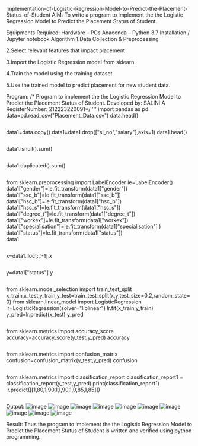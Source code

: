 Implementation-of-Logistic-Regression-Model-to-Predict-the-Placement-Status-of-Student
AIM:
To write a program to implement the the Logistic Regression Model to Predict the Placement Status of Student.

Equipments Required:
Hardware – PCs
Anaconda – Python 3.7 Installation / Jupyter notebook
Algorithm
1.Data Collection & Preprocessing

2.Select relevant features that impact placement

3.Import the Logistic Regression model from sklearn.

4.Train the model using the training dataset.

5.Use the trained model to predict placement for new student data.

Program:
/* Program to implement the the Logistic Regression Model to Predict the Placement Status of Student. Developed by: SALINI A RegisterNumber: 212223220091*/
'''
import pandas as pd
data=pd.read_csv("Placement_Data.csv")
data.head()
```
```
data1=data.copy()
data1=data1.drop(["sl_no","salary"],axis=1)
data1.head()
```
```
data1.isnull().sum()
```
```
data1.duplicated().sum()
```
```
from sklearn.preprocessing import LabelEncoder
le=LabelEncoder()
data1["gender"]=le.fit_transform(data1["gender"])
data1["ssc_b"]=le.fit_transform(data1["ssc_b"])
data1["hsc_b"]=le.fit_transform(data1["hsc_b"])
data1["hsc_s"]=le.fit_transform(data1["hsc_s"])
data1["degree_t"]=le.fit_transform(data1["degree_t"])
data1["workex"]=le.fit_transform(data1["workex"])
data1["specialisation"]=le.fit_transform(data1["specialisation"] )     
data1["status"]=le.fit_transform(data1["status"])       
data1
```
```
x=data1.iloc[:,:-1]
x
```
```
y=data1["status"]
y
```
```
from sklearn.model_selection import train_test_split
x_train,x_test,y_train,y_test=train_test_split(x,y,test_size=0.2,random_state=0)
from sklearn.linear_model import LogisticRegression
lr=LogisticRegression(solver="liblinear")
lr.fit(x_train,y_train)
y_pred=lr.predict(x_test)
y_pred
```
```
from sklearn.metrics import accuracy_score
accuracy=accuracy_score(y_test,y_pred)
accuracy
```
```
from sklearn.metrics import confusion_matrix
confusion=confusion_matrix(y_test,y_pred)
confusion
```
```
from sklearn.metrics import classification_report
classification_report1 = classification_report(y_test,y_pred)
print(classification_report1)
lr.predict([[1,80,1,90,1,1,90,1,0,85,1,85]])
```
```
Output:
![image](https://github.com/user-attachments/assets/73e3ead7-62f6-4b4f-a343-88ff8b22b630)
![image](https://github.com/user-attachments/assets/7940ff2d-2c69-4f48-8271-d534a92d4f23)
![image](https://github.com/user-attachments/assets/251da739-6edb-4bd6-ae94-9d0f549e517e)
![image](https://github.com/user-attachments/assets/63ce9e03-0ced-41ae-82de-45325795dc4c)
![image](https://github.com/user-attachments/assets/27004e40-ce73-4974-ad87-2ad12a69f7e2)
![image](https://github.com/user-attachments/assets/af7a0d85-59c5-47dc-abda-b53e42309fa5)
![image](https://github.com/user-attachments/assets/dff5eaef-fbfd-4e9b-b8d2-81bcdeefc4bf)
![image](https://github.com/user-attachments/assets/8141ca7b-55b3-41a6-a0f5-bb8ace4cf742)
![image](https://github.com/user-attachments/assets/adb73951-cc3f-40ae-9623-846f07736787)
![image](https://github.com/user-attachments/assets/6f35737c-8d0a-4408-97b5-4c97a8f49eec)

Result:
Thus the program to implement the the Logistic Regression Model to Predict the Placement Status of Student is written and verified using python programming.
